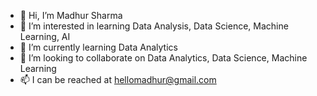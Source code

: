 - 👋 Hi, I’m Madhur Sharma
- 👀 I’m interested in learning Data Analysis, Data Science, Machine Learning, AI
- 🌱 I’m currently learning Data Analytics
- 💞️ I’m looking to collaborate on Data Analytics, Data Science, Machine Learning
- 📫 I can be reached at hellomadhur@gmail.com

<!---
hellomadhur/hellomadhur is a ✨ special ✨ repository because its `README.md` (this file) appears on your GitHub profile.
You can click the Preview link to take a look at your changes.
--->
